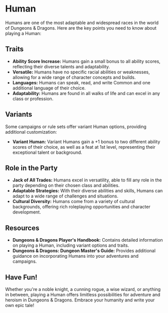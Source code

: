 # Human

Humans are one of the most adaptable and widespread races in the world of Dungeons & Dragons. Here are the key points you need to know about playing a Human:

## Traits

- **Ability Score Increase:** Humans gain a small bonus to all ability scores, reflecting their diverse talents and adaptability.
- **Versatile:** Humans have no specific racial abilities or weaknesses, allowing for a wide range of character concepts and builds.
- **Languages:** Humans can speak, read, and write Common and one additional language of their choice.
- **Adaptability:** Humans are found in all walks of life and can excel in any class or profession.

## Variants

Some campaigns or rule sets offer variant Human options, providing additional customization:

- **Variant Human:** Variant Humans gain a +1 bonus to two different ability scores of their choice, as well as a feat at 1st level, representing their exceptional talent or background.

## Role in the Party

- **Jack of All Trades:** Humans excel in versatility, able to fill any role in the party depending on their chosen class and abilities.
- **Adaptable Strategies:** With their diverse abilities and skills, Humans can adapt to a wide range of challenges and situations.
- **Cultural Diversity:** Humans come from a variety of cultural backgrounds, offering rich roleplaying opportunities and character development.

## Resources

- **Dungeons & Dragons Player's Handbook:** Contains detailed information on playing a Human, including variant options and traits.
- **Dungeons & Dragons: Dungeon Master's Guide:** Provides additional guidance on incorporating Humans into your adventures and campaigns.

## Have Fun!

Whether you're a noble knight, a cunning rogue, a wise wizard, or anything in between, playing a Human offers limitless possibilities for adventure and heroism in Dungeons & Dragons. Embrace your humanity and write your own epic tale!
